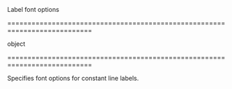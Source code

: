 <!--**
/*-------------------------------------------
    Auto-generated file. Do not modify.
-------------------------------------------

**-->
<!--d-->Label font options<!--/d-->
===========================================================================
<!--type-->object<!--/type-->
===========================================================================

<!--shortDescription-->
Specifies font options for constant line labels.
<!--/shortDescription-->

<!--fullDescription-->

<!--/fullDescription-->